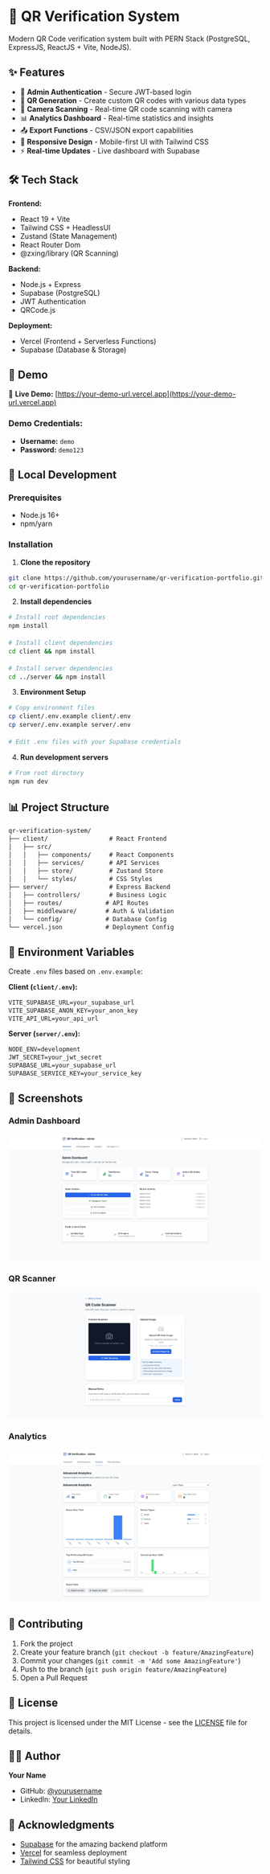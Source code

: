 # 🎯 QR Verification System

Modern QR Code verification system built with PERN Stack (PostgreSQL, ExpressJS, ReactJS + Vite, NodeJS).

## ✨ Features

- 🔐 **Admin Authentication** - Secure JWT-based login
- 📱 **QR Generation** - Create custom QR codes with various data types
- 📸 **Camera Scanning** - Real-time QR code scanning with camera
- 📊 **Analytics Dashboard** - Real-time statistics and insights
- 📤 **Export Functions** - CSV/JSON export capabilities
- 🎨 **Responsive Design** - Mobile-first UI with Tailwind CSS
- ⚡ **Real-time Updates** - Live dashboard with Supabase

## 🛠️ Tech Stack

**Frontend:**

- React 19 + Vite
- Tailwind CSS + HeadlessUI
- Zustand (State Management)
- React Router Dom
- @zxing/library (QR Scanning)

**Backend:**

- Node.js + Express
- Supabase (PostgreSQL)
- JWT Authentication
- QRCode.js

**Deployment:**

- Vercel (Frontend + Serverless Functions)
- Supabase (Database & Storage)

## 📱 Demo

🔗 **Live Demo:** [https://your-demo-url.vercel.app](https://your-demo-url.vercel.app)

### Demo Credentials:

- **Username:** `demo`
- **Password:** `demo123`

## 🚀 Local Development

### Prerequisites

- Node.js 16+
- npm/yarn

### Installation

1. **Clone the repository**

```bash
git clone https://github.com/yourusername/qr-verification-portfolio.git
cd qr-verification-portfolio
```

2. **Install dependencies**

```bash
# Install root dependencies
npm install

# Install client dependencies
cd client && npm install

# Install server dependencies
cd ../server && npm install
```

3. **Environment Setup**

```bash
# Copy environment files
cp client/.env.example client/.env
cp server/.env.example server/.env

# Edit .env files with your Supabase credentials
```

4. **Run development servers**

```bash
# From root directory
npm run dev
```

## 📊 Project Structure

```
qr-verification-system/
├── client/                 # React Frontend
│   ├── src/
│   │   ├── components/     # React Components
│   │   ├── services/       # API Services
│   │   ├── store/          # Zustand Store
│   │   └── styles/         # CSS Styles
├── server/                 # Express Backend
│   ├── controllers/        # Business Logic
│   ├── routes/            # API Routes
│   ├── middleware/        # Auth & Validation
│   └── config/            # Database Config
└── vercel.json            # Deployment Config
```

## 🔧 Environment Variables

Create `.env` files based on `.env.example`:

**Client (`client/.env`):**

```env
VITE_SUPABASE_URL=your_supabase_url
VITE_SUPABASE_ANON_KEY=your_anon_key
VITE_API_URL=your_api_url
```

**Server (`server/.env`):**

```env
NODE_ENV=development
JWT_SECRET=your_jwt_secret
SUPABASE_URL=your_supabase_url
SUPABASE_SERVICE_KEY=your_service_key
```

## 📸 Screenshots

### Admin Dashboard

![Dashboard](screenshots/dashboard.jpeg)

### QR Scanner

![Scanner](screenshots/scanner.jpeg)

### Analytics

![Analytics](screenshots/analytics.jpeg)

## 🤝 Contributing

1. Fork the project
2. Create your feature branch (`git checkout -b feature/AmazingFeature`)
3. Commit your changes (`git commit -m 'Add some AmazingFeature'`)
4. Push to the branch (`git push origin feature/AmazingFeature`)
5. Open a Pull Request

## 📄 License

This project is licensed under the MIT License - see the [LICENSE](LICENSE) file for details.

## 👨‍💻 Author

**Your Name**

- GitHub: [@yourusername](https://github.com/rehaansekap)
- LinkedIn: [Your LinkedIn](https://linkedin.com/in/rehanseekap)

## 🙏 Acknowledgments

- [Supabase](https://supabase.com) for the amazing backend platform
- [Vercel](https://vercel.com) for seamless deployment
- [Tailwind CSS](https://tailwindcss.com) for beautiful styling
